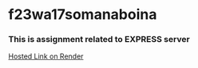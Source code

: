 # f23wa17somanaboina

### This is assignment related to EXPRESS server

[Hosted Link on Render](https://f23wa17somanaboina.onrender.com/)
